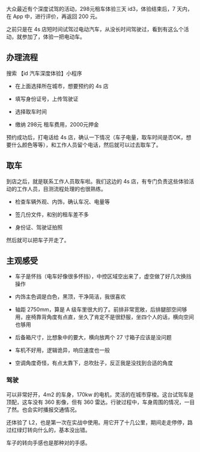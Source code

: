 大众最近有个深度试驾的活动，298元租车体验三天 id3，体验结束后，7 天内，在 App 中，进行评价，再返回 200 元。

之前只是在 4s 店短时间试驾过电动汽车，从没长时间驾驶过，看到有这么个活动，就参加了，体验一把电动车。

## 办理流程

搜索 【id 汽车深度体验】小程序

- 在上面选择所在城市，想要预约的 4s 店

- 填写身份证号，上传驾驶证

- 选择取车时间

- 缴纳 298元 租车费用，2000元押金

预约成功后，打电话给 4s 店，确认一下情况（车子电量，取车时间是否OK，想要什么颜色等等），和工作人员留个电话，然后就可以过去取车了。

## 取车

到店之后，就是联系工作人员取车啦。我们这边的 4s 店，有专门负责这些体验活动的工作人员，目测流程处理的也很熟练。

- 检查车辆外观、内饰，确认车况、电量等

- 签几份文件，和别的租车差不多

- 身份证、驾驶证拍照

然后就可以把车子开走了。



## 主观感受



- 车子是怀挡（电车好像很多怀挡），中控区域空出来了，虚空做了好几次换挡操作

- 内饰主色调是白色，黑顶，干净简洁，我很喜欢

- 轴距 2750mm，算是 A 级车里很大的了。前排非常宽敞，后排腿部空间够用，座椅靠背角度有点直，坐久了肯定不是很舒服，坐四个人的话，横向空间也够用

- 后备箱尺寸，比想象中的要大，横向放两个 27 寸箱子应该是没问题

- 车机不好用，逻辑诡异，响应速度也一般

- 空调角度奇怪，有点太靠下，总吹肚子，反正我是没找到合适的角度



### 驾驶



可以非常好开，4m2 的车身，170kw 的电机，灵活的在城市穿梭。这台试驾车是顶配，这车没有 360 影像，但有 360 雷达。行驶过程中，车身周围的情况，一目了然。也会实时播报交通情况。



还体验了 L2，也是第一次在实战中使用。用它开了十几公里，期间走走停停，路过红绿灯转向什么的，基本没出错。



车子的转向手感也是那种对的手感。






























